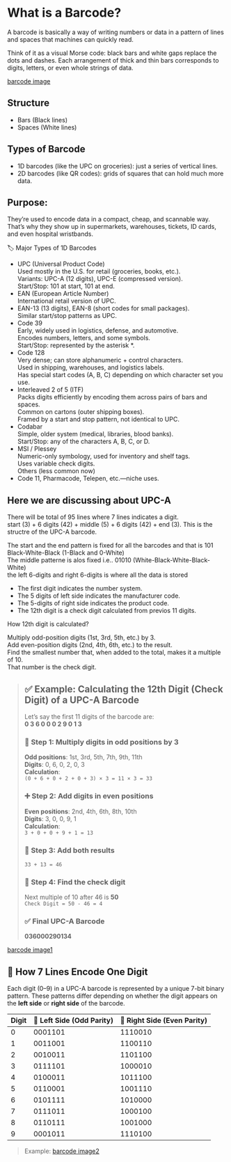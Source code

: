 # What is a Barcode?

A barcode is basically a way of writing numbers or data in a pattern of lines and spaces that machines can quickly read.

Think of it as a visual Morse code: black bars and white gaps replace the dots and dashes. Each arrangement of thick and thin bars corresponds to digits, letters, or even whole strings of data.

[barcode image](../hardware/images/barcode.png)

## Structure

- Bars (Black lines)
- Spaces (White lines)

## Types of Barcode

- 1D barcodes (like the UPC on groceries): just a series of vertical lines.
- 2D barcodes (like QR codes): grids of squares that can hold much more data.

## Purpose:

They’re used to encode data in a compact, cheap, and scannable way. That’s why they show up in supermarkets, warehouses, tickets, ID cards, and even hospital wristbands.

🏷️ Major Types of 1D Barcodes
- UPC (Universal Product Code)<br>Used mostly in the U.S. for retail (groceries, books, etc.).<br>Variants: UPC-A (12 digits), UPC-E (compressed version).<br>Start/Stop: 101 at start, 101 at end.
- EAN (European Article Number)<br>International retail version of UPC.
- EAN-13 (13 digits), EAN-8 (short codes for small packages).<br>Similar start/stop patterns as UPC.
- Code 39<br>Early, widely used in logistics, defense, and automotive.<br>Encodes numbers, letters, and some symbols.<br>Start/Stop: represented by the asterisk *.
- Code 128<br>Very dense; can store alphanumeric + control characters.<br>Used in shipping, warehouses, and logistics labels.<br>Has special start codes (A, B, C) depending on which character set you use.
- Interleaved 2 of 5 (ITF)<br>Packs digits efficiently by encoding them across pairs of bars and spaces.<br>Common on cartons (outer shipping boxes).<br>Framed by a start and stop pattern, not identical to UPC.
- Codabar<br>Simple, older system (medical, libraries, blood banks).<br>Start/Stop: any of the characters A, B, C, or D.
- MSI / Plessey<br>Numeric-only symbology, used for inventory and shelf tags.<br>Uses variable check digits.<br>Others (less common now)
- Code 11, Pharmacode, Telepen, etc.—niche uses.

## Here we are discussing about UPC-A

There will be total of 95 lines where 7 lines indicates a digit.<br>
  start (3) + 6 digits (42) + middle (5) + 6 digits (42) + end (3). This is the structre of the UPC-A barcode.

The start and the end pattern is fixed for all the barcodes and that is 101 Black-White-Black (1-Black and 0-White)<br>
The middle patterne is alos fixed i.e.. 01010 (White-Black-White-Black-White)<br>
the left 6-digits and right 6-digits is where all the data is stored
- The first digit indicates the number system.
- The 5 digits of left side indicates the manufacturer code.
- The 5-digits of right side indicates the product code.
- The 12th digit is a check digit calculated from previos 11 digits.

How 12th digit is calculated?

Multiply odd-position digits (1st, 3rd, 5th, etc.) by 3.<br>
Add even-position digits (2nd, 4th, 6th, etc.) to the result.<br>
Find the smallest number that, when added to the total, makes it a multiple of 10.<br>
That number is the check digit.

> ## ✅ Example: Calculating the 12th Digit (Check Digit) of a UPC-A Barcode  
> Let’s say the first 11 digits of the barcode are:  
> **0 3 6 0 0 0 2 9 0 1 3**  
>   
> ### 🔢 Step 1: Multiply digits in odd positions by 3  
> **Odd positions**: 1st, 3rd, 5th, 7th, 9th, 11th  
> **Digits**: 0, 6, 0, 2, 0, 3  
> **Calculation**:  
> `(0 + 6 + 0 + 2 + 0 + 3) × 3 = 11 × 3 = 33`  
>   
> ### ➕ Step 2: Add digits in even positions  
> **Even positions**: 2nd, 4th, 6th, 8th, 10th  
> **Digits**: 3, 0, 0, 9, 1  
> **Calculation**:  
> `3 + 0 + 0 + 9 + 1 = 13`  
>   
> ### 🧮 Step 3: Add both results  
> `33 + 13 = 46`  
>   
> ### 🎯 Step 4: Find the check digit  
> Next multiple of 10 after 46 is **50**  
> `Check Digit = 50 - 46 = 4`  
>   
> ### ✅ Final UPC-A Barcode  
> **036000290134**

[barcode image1](../hardware/images/barcode1.png)

## 🔢 How 7 Lines Encode One Digit

Each digit (0–9) in a UPC-A barcode is represented by a unique 7-bit binary pattern. These patterns differ depending on whether the digit appears on the **left side** or **right side** of the barcode.

| Digit | 🧭 Left Side (Odd Parity) | 🧭 Right Side (Even Parity) |
|-------|---------------------------|-----------------------------|
| 0     | 0001101                   | 1110010                     |
| 1     | 0011001                   | 1100110                     |
| 2     | 0010011                   | 1101100                     |
| 3     | 0111101                   | 1000010                     |
| 4     | 0100011                   | 1011100                     |
| 5     | 0110001                   | 1001110                     |
| 6     | 0101111                   | 1010000                     |
| 7     | 0111011                   | 1000100                     |
| 8     | 0110111                   | 1001000                     |
| 9     | 0001011                   | 1110100                     |

> Example:
> [barcode image2](../hardware/images/barcode_Ex.png)
> 
